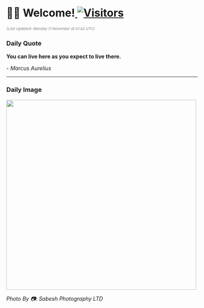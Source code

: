 <h1>👋🏽 Welcome!<a href="https://github.com/OmitNomis/"> <img src="https://visitor-badge.laobi.icu/badge?page_id=OmitNomis" alt="Visitors"></a></h1>

<i><p style="font-size: 0.6rem; color:gray">(Last Updated: Monday 11 November at 01:42 UTC)</p></i>

<h3> Daily Quote </h3>
<b><p>You can live here as you expect to live there.</p></b>
<i><caption style="font-size: 0.8rem; color:gray;">- Marcus Aurelius</caption></i>


<hr>

<h3>Daily Image</h3>
<a href="https://images.unsplash.com/photo-1730477069666-b1f238e4a5e0?crop=entropy&cs=srgb&fm=jpg&ixid=M3w2MjM3MzF8MHwxfHJhbmRvbXx8fHx8fHx8fDE3MzEyODkzNjN8&ixlib=rb-4.0.3&q=85" target="_blank"><img style="height:500px;" src=https://images.unsplash.com/photo-1730477069666-b1f238e4a5e0?crop=entropy&cs=srgb&fm=jpg&ixid=M3w2MjM3MzF8MHwxfHJhbmRvbXx8fHx8fHx8fDE3MzEyODkzNjN8&ixlib=rb-4.0.3&q=85"/></a>

<i><caption style="font-size: 0.8rem; color:gray;"> Photo By 📷: Sabesh Photography LTD</caption></i>
